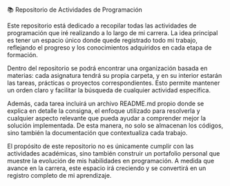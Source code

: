 📚 Repositorio de Actividades de Programación

Este repositorio está dedicado a recopilar todas las actividades de programación que iré realizando a lo largo de mi carrera. La idea principal es tener un espacio único donde quede registrado todo mi trabajo, reflejando el progreso y los conocimientos adquiridos en cada etapa de formación.

Dentro del repositorio se podrá encontrar una organización basada en materias: cada asignatura tendrá su propia carpeta, y en su interior estarán las tareas, prácticas o proyectos correspondientes. Esto permite mantener un orden claro y facilitar la búsqueda de cualquier actividad específica.

Además, cada tarea incluirá un archivo README.md propio donde se explica en detalle la consigna, el enfoque utilizado para resolverla y cualquier aspecto relevante que pueda ayudar a comprender mejor la solución implementada. De esta manera, no solo se almacenan los códigos, sino también la documentación que contextualiza cada trabajo.

El propósito de este repositorio no es únicamente cumplir con las actividades académicas, sino también construir un portafolio personal que muestre la evolución de mis habilidades en programación. A medida que avance en la carrera, este espacio irá creciendo y se convertirá en un registro completo de mi aprendizaje.
